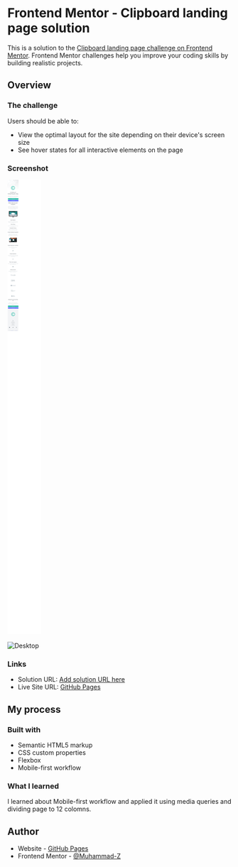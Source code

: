 # Frontend Mentor - Clipboard landing page solution

This is a solution to the [Clipboard landing page challenge on Frontend Mentor](https://www.frontendmentor.io/challenges/clipboard-landing-page-5cc9bccd6c4c91111378ecb9). Frontend Mentor challenges help you improve your coding skills by building realistic projects. 

## Overview

### The challenge

Users should be able to:

- View the optimal layout for the site depending on their device's screen size
- See hover states for all interactive elements on the page

### Screenshot

![Mobile](./screenshot-mobile.png)

![Desktop](./screenshot-dekstop.png)

### Links

- Solution URL: [Add solution URL here](https://your-solution-url.com)
- Live Site URL: [GitHub Pages](https://muhammad-z.github.io/frontend-mentor-challenges/clipboard-landing-page-main)

## My process

### Built with

- Semantic HTML5 markup
- CSS custom properties
- Flexbox
- Mobile-first workflow

### What I learned

I learned about Mobile-first workflow and applied it using media queries and dividing page to 12 colomns.

## Author

- Website - [GitHub Pages](https://muhammad-z.github.io/)
- Frontend Mentor - [@Muhammad-Z](https://www.frontendmentor.io/profile/Muhammad-Z)

